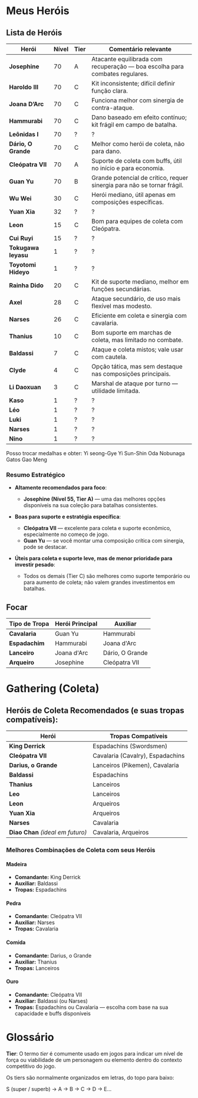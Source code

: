 # Meus Heróis



## Lista de Heróis

| Herói               | Nível | Tier | Comentário relevante|
| ------------------- | ----- | ---- | ----------------------------------------------------------------------------------------------------------------- |
| **Josephine**       | 70  | A | Atacante equilibrada com recuperação — boa escolha para combates regulares.             |
| **Haroldo III**     | 70  | C | Kit inconsistente; difícil definir função clara.                                        |
| **Joana D’Arc**     | 70  | C | Funciona melhor com sinergia de contra-ataque.                           |
| **Hammurabi**       | 70  | C | Dano baseado em efeito contínuo; kit frágil em campo de batalha. |
| **Leônidas I**      | 70  | ? | ? |
| **Dário, O Grande** | 70  | C | Melhor como herói de coleta, não para dano. |
| **Cleópatra VII**   | 70  | A | Suporte de coleta com buffs, útil no início e para economia.|
| **Guan Yu**         | 70  | B | Grande potencial de crítico, requer sinergia para não se tornar frágil.|
| **Wu Wei**          | 30  | C | Herói mediano, útil apenas em composições específicas.                                  |
| **Yuan Xia**        | 32  | ? | ?                                  |
| **Leon**            | 15  | C | Bom para equipes de coleta com Cleópatra.|
| **Cui Ruyi**        | 15  | ? | ?                                  |
| **Tokugawa Ieyasu** |  1  | ? | ?                                  |
| **Toyotomi Hideyo** |  1  | ? | ?                                  |
| **Rainha Dido**     | 20  | C | Kit de suporte mediano, melhor em funções secundárias.|
| **Axel**            | 28  | C | Ataque secundário, de uso mais flexível mas modesto.|
| **Narses**          | 26  | C | Eficiente em coleta e sinergia com cavalaria.|
| **Thanius**         | 10  | C | Bom suporte em marchas de coleta, mas limitado no combate.|
| **Baldassi**        | 7   | C | Ataque e coleta mistos; vale usar com cautela.|
| **Clyde**           | 4   | C | Opção tática, mas sem destaque nas composições principais.|
| **Li Daoxuan**      | 3   | C | Marshal de ataque por turno — utilidade limitada.|
| **Kaso**            |  1  | ? | ?                                  |
| **Léo**             |  1  | ? | ?                                  |
| **Luki**            |  1  | ? | ?                                  |
| **Narses**          |  1  | ? | ?                                  |
| **Nino**            |  1  | ? | ?                                  |

Posso trocar medalhas e obter:
Yi seong-Gye
Yi Sun-Shin
Oda Nobunaga
Gatos
Gao Meng


### Resumo Estratégico

* **Altamente recomendados para foco**:

  * **Josephine (Nível 55, Tier A)** — uma das melhores opções disponíveis na sua coleção para batalhas consistentes.

* **Boas para suporte e estratégia específica**:

  * **Cleópatra VII** — excelente para coleta e suporte econômico, especialmente no começo de jogo.
  * **Guan Yu** — se você montar uma composição crítica com sinergia, pode se destacar.

* **Úteis para coleta e suporte leve, mas de menor prioridade para investir pesado**:

  * Todos os demais (Tier C) são melhores como suporte temporário ou para aumento de coleta; não valem grandes investimentos em batalhas.

## Focar

| Tipo de Tropa  | Herói Principal | Auxiliar        |
| -------------- | --------------- | --------------- |
| **Cavalaria**  | Guan Yu         | Hammurabi       |
| **Espadachim** | Hammurabi       | Joana d'Arc     |
| **Lanceiro**   | Joana d'Arc     | Dário, O Grande |
| **Arqueiro**   | Josephine       | Cleópatra VII   |


# Gathering (Coleta)

## Heróis de Coleta Recomendados (e suas tropas compatíveis):

| Herói                             | Tropas Compatíveis               |
| --------------------------------- | -------------------------------- |
| **King Derrick**                  | Espadachins (Swordsmen)          |
| **Cleópatra VII**                 | Cavalaria (Cavalry), Espadachins |
| **Darius, o Grande**              | Lanceiros (Pikemen), Cavalaria   |
| **Baldassi**                      | Espadachins                      |
| **Thanius**                       | Lanceiros                        |
| **Leo**                           | Lanceiros                        |
| **Leon**                          | Arqueiros                        |
| **Yuan Xia**                      | Arqueiros                        |
| **Narses**                        | Cavalaria                        |
| **Diao Chan** *(ideal em futuro)* | Cavalaria, Arqueiros             |

### Melhores Combinações de Coleta com seus Heróis

#### Madeira

* **Comandante:** King Derrick
* **Auxiliar:** Baldassi
* **Tropas:** Espadachins

#### Pedra

* **Comandante:** Cleópatra VII
* **Auxiliar:** Narses
* **Tropas:** Cavalaria

#### Comida

* **Comandante:** Darius, o Grande
* **Auxiliar:** Thanius
* **Tropas:** Lanceiros

#### Ouro

* **Comandante:** Cleópatra VII
* **Auxiliar:** Baldassi (ou Narses)
* **Tropas:** Espadachins ou Cavalaria — escolha com base na sua capacidade e buffs disponíveis


# Glossário

**Tier**: O termo *tier* é comumente usado em jogos para indicar um nível de força ou viabilidade de um personagem ou elemento dentro do contexto competitivo do jogo. 

Os tiers são normalmente organizados em letras, do topo para baixo:

S (super / superb) → A → B → C → D → E...


